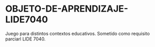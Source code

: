 # OBJETO-DE-APRENDIZAJE-LIDE7040
Juego para distintos contextos educativos. Sometido como requisito parciarl LIDE 7040.
